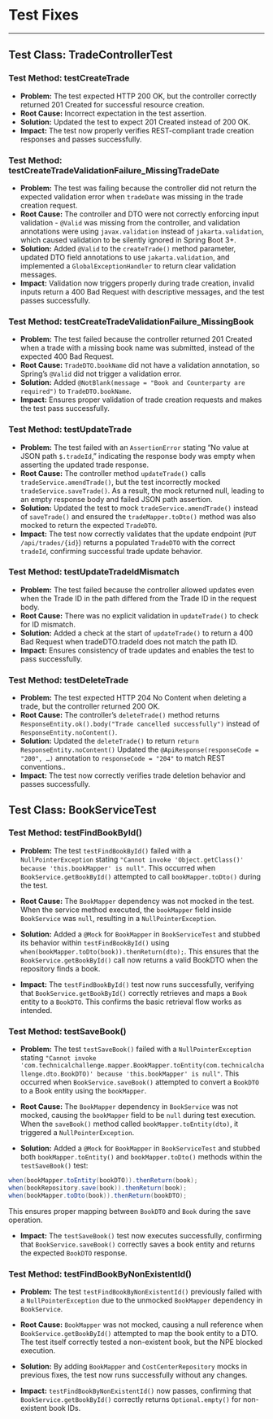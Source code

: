 # Test Fixes
___

## Test Class: TradeControllerTest

### Test Method: testCreateTrade

- **Problem:** The test expected HTTP 200 OK, but the controller correctly returned 201 Created for successful resource creation.
- **Root Cause:** Incorrect expectation in the test assertion.
- **Solution:** Updated the test to expect 201 Created instead of 200 OK.
- **Impact:** The test now properly verifies REST-compliant trade creation responses and passes successfully.


### Test Method: testCreateTradeValidationFailure_MissingTradeDate

- **Problem:** The test was failing because the controller did not return the expected validation error when `tradeDate` was missing in the trade creation request.
- **Root Cause:** The controller and DTO were not correctly enforcing input validation - `@Valid` was missing from the controller, and validation annotations were using `javax.validation` instead of `jakarta.validation`, which caused validation to be silently ignored in Spring Boot 3+.
- **Solution:** Added `@Valid` to the `createTrade()` method parameter, updated DTO field annotations to use `jakarta.validation`, and implemented a `GlobalExceptionHandler` to return clear validation messages.
- **Impact:** Validation now triggers properly during trade creation, invalid inputs return a 400 Bad Request with descriptive messages, and the test passes successfully.


### Test Method: testCreateTradeValidationFailure_MissingBook

- **Problem:** The test failed because the controller returned 201 Created when a trade with a missing book name was submitted, instead of the expected 400 Bad Request.
- **Root Cause:** `TradeDTO.bookName` did not have a validation annotation, so Spring’s `@Valid` did not trigger a validation error.
- **Solution:** Added `@NotBlank(message = "Book and Counterparty are required")` to `TradeDTO.bookName`.
- **Impact:** Ensures proper validation of trade creation requests and makes the test pass successfully.


### Test Method: testUpdateTrade
- **Problem:** The test failed with an `AssertionError` stating “No value at JSON path `$.tradeId`,” indicating the response body was empty when asserting the updated trade response.
- **Root Cause:** The controller method `updateTrade()` calls `tradeService.amendTrade()`, but the test incorrectly mocked `tradeService.saveTrade()`. As a result, the mock returned null, leading to an empty response body and failed JSON path assertion.
- **Solution:**  Updated the test to mock `tradeService.amendTrade()` instead of `saveTrade()` and ensured the `tradeMapper.toDto()` method was also mocked to return the expected `TradeDTO`.
- **Impact:** The test now correctly validates that the update endpoint (`PUT /api/trades/{id}`) returns a populated `TradeDTO` with the correct `tradeId`, confirming successful trade update behavior.


### Test Method: testUpdateTradeIdMismatch

- **Problem:** The test failed because the controller allowed updates even when the Trade ID in the path differed from the Trade ID in the request body.
- **Root Cause:** There was no explicit validation in `updateTrade()` to check for ID mismatch.
- **Solution:** Added a check at the start of `updateTrade()` to return a 400 Bad Request when tradeDTO.tradeId does not match the path ID.
- **Impact:** Ensures consistency of trade updates and enables the test to pass successfully.


### Test Method: testDeleteTrade
- **Problem:** The test expected HTTP 204 No Content when deleting a trade, but the controller returned 200 OK.
- **Root Cause:** The controller’s `deleteTrade()` method returns `ResponseEntity.ok().body("Trade cancelled successfully")` instead of `ResponseEntity.noContent()`.
- **Solution:** Updated the `deleteTrade()` to return `return ResponseEntity.noContent()` Updated the `@ApiResponse(responseCode = "200", …)` annotation to `responseCode = "204"` to match REST conventions..
- **Impact:** The test now correctly verifies trade deletion behavior and passes successfully.


## Test Class: BookServiceTest

### Test Method: testFindBookById()
- **Problem:** The test `testFindBookById()` failed with a `NullPointerException` stating `"Cannot invoke 'Object.getClass()' because 'this.bookMapper' is null"`.
This occurred when `BookService.getBookById()` attempted to call `bookMapper.toDto()` during the test.

- **Root Cause:** The `BookMapper` dependency was not mocked in the test. When the service method executed, the `bookMapper` field inside `BookService` was `null`, resulting in a `NullPointerException`.

- **Solution:** Added a `@Mock` for `BookMapper` in `BookServiceTest` and stubbed its behavior within `testFindBookById()` using `when(bookMapper.toDto(book)).thenReturn(dto);`. This ensures that the `BookService.getBookById()` call now returns a valid BookDTO when the repository finds a book.
- **Impact:** The `testFindBookById()` test now runs successfully, verifying that `BookService.getBookById()` correctly retrieves and maps a `Book` entity to a `BookDTO`. This confirms the basic retrieval flow works as intended.


### Test Method: testSaveBook()
- **Problem:** The test `testSaveBook()` failed with a `NullPointerException` stating `"Cannot invoke 'com.technicalchallenge.mapper.BookMapper.toEntity(com.technicalchallenge.dto.BookDTO)' because 'this.bookMapper' is null"`. This occurred when `BookService.saveBook()` attempted to convert a `BookDTO` to a Book entity using the `bookMapper`.

- **Root Cause:** The `BookMapper` dependency in `BookService` was not mocked, causing the `bookMapper` field to be `null` during test execution. When the `saveBook()` method called `bookMapper.toEntity(dto)`, it triggered a `NullPointerException`.

- **Solution:** Added a `@Mock` for `BookMapper` in `BookServiceTest` and stubbed both `bookMapper.toEntity()` and `bookMapper.toDto()` methods within the `testSaveBook()` test:

```java
when(bookMapper.toEntity(bookDTO)).thenReturn(book);
when(bookRepository.save(book)).thenReturn(book);
when(bookMapper.toDto(book)).thenReturn(bookDTO);
```

This ensures proper mapping between `BookDTO` and `Book` during the save operation.

- **Impact:** The `testSaveBook()` test now executes successfully, confirming that `BookService.saveBook()` correctly saves a book entity and returns the expected `BookDTO` response.

### Test Method: testFindBookByNonExistentId()

- **Problem:** The test `testFindBookByNonExistentId()` previously failed with a `NullPointerException` due to the unmocked `BookMapper` dependency in `BookService`. 

- **Root Cause:** `BookMapper` was not mocked, causing a null reference when `BookService.getBookById()` attempted to map the book entity to a DTO. The test itself correctly tested a non-existent book, but the NPE blocked execution.

- **Solution:** By adding `BookMapper` and `CostCenterRepository` mocks in previous fixes, the test now runs successfully without any changes.

- **Impact:** `testFindBookByNonExistentId()` now passes, confirming that `BookService.getBookById()` correctly returns `Optional.empty()` for non-existent book IDs.